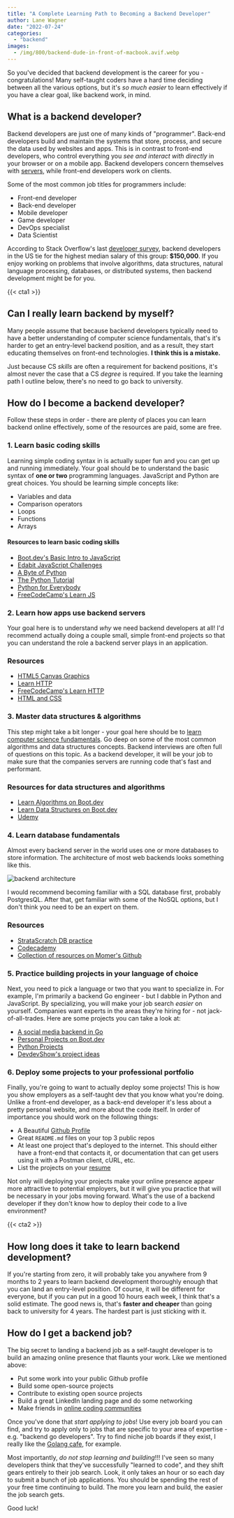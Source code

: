 ```yaml
---
title: "A Complete Learning Path to Becoming a Backend Developer"
author: Lane Wagner
date: "2022-07-24"
categories: 
  - "backend"
images:
  - /img/800/backend-dude-in-front-of-macbook.avif.webp
---
```


So you've decided that backend development is the career for you - congratulations! Many self-taught coders have a hard time deciding between all the various options, but it's *so much easier* to learn effectively if you have a clear goal, like backend work, in mind.

## What is a backend developer?

Backend developers are just one of many kinds of "programmer". Back-end developers build and maintain the systems that store, process, and secure the data used by websites and apps. This is in contrast to front-end developers, who control everything you *see and interact with directly* in your browser or on a mobile app. Backend developers concern themselves with [servers](https://en.wikipedia.org/wiki/Client%E2%80%93server_model), while front-end developers work on clients.

Some of the most common job titles for programmers include:

* Front-end developer
* Back-end developer
* Mobile developer
* Game developer
* DevOps specialist
* Data Scientist

According to Stack Overflow's last [developer survey](https://survey.stackoverflow.co/2022/#salary-united-states), backend developers in the US tie for the highest median salary of this group: **$150,000**. If you enjoy working on problems that involve algorithms, data structures, natural language processing, databases, or distributed systems, then backend development might be for you.

{{< cta1 >}}

## Can I really learn backend by myself?

Many people assume that because backend developers typically need to have a better understanding of computer science fundamentals, that's it's harder to get an entry-level backend position, and as a result, they start educating themselves on front-end technologies. **I think this is a mistake.**

Just because CS *skills* are often a requirement for backend positions, it's almost never the case that a CS *degree* is required. If you take the learning path I outline below, there's no need to go back to university.

## How do I become a backend developer?

Follow these steps in order - there are plenty of places you can learn backend online effectively, some of the resources are paid, some are free.

### 1. Learn basic coding skills

Learning simple coding syntax in is actually super fun and you can get up and running immediately. Your goal should be to understand the basic syntax of **one or two** programming languages. JavaScript and Python are great choices. You should be learning simple concepts like:

* Variables and data
* Comparison operators
* Loops
* Functions
* Arrays

#### Resources to learn basic coding skills

* [Boot.dev's Basic Intro to JavaScript](https://boot.dev/learn/learn-code-javascript/)
* [Edabit JavaScript Challenges](https://edabit.com/challenges/javascript)
* [A Byte of Python](https://python.swaroopch.com/)
* [The Python Tutorial](https://docs.python.org/3/tutorial/)
* [Python for Everybody](https://www.py4e.com/lessons)
* [FreeCodeCamp's Learn JS](https://www.freecodecamp.org/news/learn-javascript-full-course/)

### 2. Learn how apps use backend servers

Your goal here is to understand *why* we need backend developers at all! I'd recommend actually doing a couple small, simple front-end projects so that you can understand the role a backend server plays in an application.

### Resources

* [HTML5 Canvas Graphics](https://boot.dev/learn/learn-graphics-html5-canvas)
* [Learn HTTP](https://boot.dev/learn/learn-http)
* [FreeCodeCamp's Learn HTTP](https://www.freecodecamp.org/news/http-and-everything-you-need-to-know-about-it/)
* [HTML and CSS](https://www.freecodecamp.org/news/html-css-11-hour-course/)

### 3. Master data structures & algorithms

This step might take a bit longer - your goal here should be to [learn computer science fundamentals](/computer-science/comprehensive-guide-to-learn-computer-science-online/). Go deep on some of the most common algorithms and data structures concepts. Backend interviews are often full of questions on this topic. As a backend developer, it will be your job to make sure that the companies servers are running code that's fast and performant.

### Resources for data structures and algorithms

* [Learn Algorithms on Boot.dev](https://boot.dev/learn/learn-algorithms)
* [Learn Data Structures on Boot.dev](https://boot.dev/learn/learn-data-structures)
* [Udemy](https://www.udemy.com/course/data-structures-and-algorithms-deep-dive-using-java/)

### 4. Learn database fundamentals

Almost every backend server in the world uses one or more databases to store information. The architecture of most web backends looks something like this.

![backend architecture](https://i.imgur.com/iiXz2iM.png)

I would recommend becoming familiar with a SQL database first, probably PostgresQL. After that, get familiar with some of the NoSQL options, but I don't think you need to be an expert on them.

### Resources

* [StrataScratch DB practice](https://www.stratascratch.com/)
* [Codecademy](https://www.codecademy.com/learn/learn-sql)
* [Collection of resources on Momer's Github](https://gist.github.com/momer/19a159ffc336a047b2fa)

### 5. Practice building projects in your language of choice

Next, you need to pick a language or two that you want to specialize in. For example, I'm primarily a backend Go engineer - but I dabble in Python and JavaScript. By specializing, you will make your job search *easier* on yourself. Companies want experts in the areas they're hiring for - not jack-of-all-trades. Here are some projects you can take a look at:

* [A social media backend in Go](https://boot.dev/build/social-media-backend-golang)
* [Personal Projects on Boot.dev](https://boot.dev/build/personal-project-1)
* [Python Projects](/python/python-projects-for-beginners/)
* [DevdevShow's project ideas](https://devdevshow.com/backend-project-ideas-for-beginners-portfolio/)

### 6. Deploy some projects to your professional portfolio

Finally, you're going to want to actually deploy some projects! This is how you show employers as a self-taught dev that you know what you're doing. Unlike a front-end developer, as a back-end developer it's less about a pretty personal website, and more about the code itself. In order of importance you should work on the following things:

* A Beautiful [Github Profile](/jobs/build-github-profile/)
* Great `README.md` files on your top 3 public repos
* At least one project that's deployed to the internet. This should either have a front-end that contacts it, or documentation that can get users using it with a Postman client, cURL, etc.
* List the projects on your [resume](/computer-science/computer-science-resumes/)

Not only will deploying your projects make your online presence appear more attractive to potential employers, but it will give you practice that will be necessary in your jobs moving forward. What's the use of a backend developer if they don't know how to deploy their code to a live environment?

{{< cta2 >}}

## How long does it take to learn backend development?

If you're starting from zero, it will probably take you anywhere from 9 months to 2 years to learn backend development thoroughly enough that you can land an entry-level position. Of course, it will be different for everyone, but if you can put in a good 10 hours each week, I think that's a solid estimate. The good news is, that's **faster and cheaper** than going back to university for 4 years. The hardest part is just sticking with it.

## How do I get a backend job?

The big secret to landing a backend job as a self-taught developer is to build an amazing online presence that flaunts your work. Like we mentioned above:

* Put some work into your public Github profile
* Build some open-source projects
* Contribute to existing open source projects
* Build a great LinkedIn landing page and do some networking
* Make friends in [online coding communities](/misc/best-coding-communities/)

Once you've done that *start applying to jobs*! Use every job board you can find, and try to apply only to jobs that are specific to your area of expertise - e.g. "backend go developers". Try to find niche job boards if they exist, I really like the [Golang cafe](https://golang.cafe/), for example.

Most importantly, *do not stop learning and building*!!! I've seen so many developers think that they've successfully "learned to code", and they shift gears entirely to their job search. Look, it only takes an hour or so each day to submit a bunch of job applications. You should be spending the rest of your free time continuing to build. The more you learn and build, the easier the job search gets.

Good luck!
